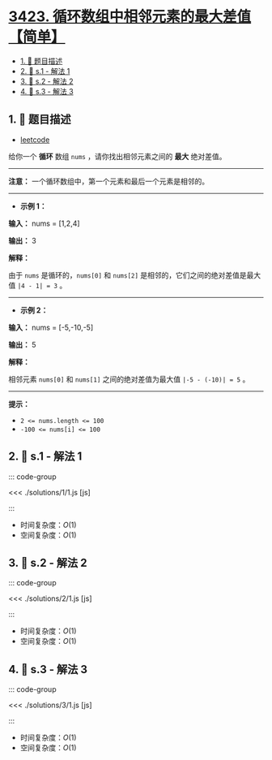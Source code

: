 # [3423. 循环数组中相邻元素的最大差值【简单】](https://github.com/tnotesjs/TNotes.leetcode/tree/main/notes/3423.%20%E5%BE%AA%E7%8E%AF%E6%95%B0%E7%BB%84%E4%B8%AD%E7%9B%B8%E9%82%BB%E5%85%83%E7%B4%A0%E7%9A%84%E6%9C%80%E5%A4%A7%E5%B7%AE%E5%80%BC%E3%80%90%E7%AE%80%E5%8D%95%E3%80%91)

<!-- region:toc -->

- [1. 📝 题目描述](#1--题目描述)
- [2. 🎯 s.1 - 解法 1](#2--s1---解法-1)
- [3. 🎯 s.2 - 解法 2](#3--s2---解法-2)
- [4. 🎯 s.3 - 解法 3](#4--s3---解法-3)

<!-- endregion:toc -->

## 1. 📝 题目描述

- [leetcode](https://leetcode.cn/problems/maximum-difference-between-adjacent-elements-in-a-circular-array/)

给你一个 **循环** 数组 `nums` ，请你找出相邻元素之间的 **最大** 绝对差值。

---

**注意：** 一个循环数组中，第一个元素和最后一个元素是相邻的。

---

- **示例 1：**

**输入：** nums = [1,2,4]

**输出：** 3

**解释：**

由于 `nums` 是循环的，`nums[0]` 和 `nums[2]` 是相邻的，它们之间的绝对差值是最大值 `|4 - 1| = 3` 。

---

- **示例 2：**

**输入：** nums = [-5,-10,-5]

**输出：** 5

**解释：**

相邻元素 `nums[0]` 和 `nums[1]` 之间的绝对差值为最大值 `|-5 - (-10)| = 5` 。

---

**提示：**

- `2 <= nums.length <= 100`
- `-100 <= nums[i] <= 100`

## 2. 🎯 s.1 - 解法 1

::: code-group

<<< ./solutions/1/1.js [js]

:::

- 时间复杂度：$O(1)$
- 空间复杂度：$O(1)$

## 3. 🎯 s.2 - 解法 2

::: code-group

<<< ./solutions/2/1.js [js]

:::

- 时间复杂度：$O(1)$
- 空间复杂度：$O(1)$

## 4. 🎯 s.3 - 解法 3

::: code-group

<<< ./solutions/3/1.js [js]

:::

- 时间复杂度：$O(1)$
- 空间复杂度：$O(1)$
